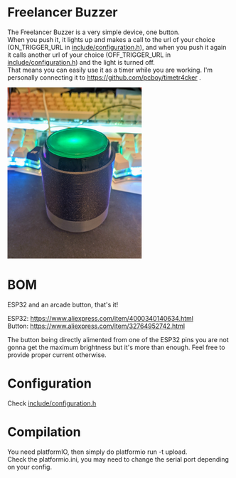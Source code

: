 # Freelancer Buzzer

The Freelancer Buzzer is a very simple device, one button.  
When you push it, it lights up and makes a call to the url of your choice (ON_TRIGGER_URL in [include/configuration.h](include/configuration.h)), and when you push it again it calls another url of your choice (OFF_TRIGGER_URL in [include/configuration.h](include/configuration.h)) and the light is turned off.  
That means you can easily use it as a timer while you are working. I'm personally connecting it to https://github.com/pcboy/timetr4cker .

<a href="assets/button.jpg"><img src="assets/button.jpg" width="60%"/></a>

# BOM

ESP32 and an arcade button, that's it!

ESP32: https://www.aliexpress.com/item/4000340140634.html  
Button: https://www.aliexpress.com/item/32764952742.html

The button being directly alimented from one of the ESP32 pins you are not gonna get the maximum brightness but it's more than enough. Feel free to provide proper current otherwise.

# Configuration

Check [include/configuration.h](include/configuration.h) 

# Compilation

You need platformIO, then simply do platformio run -t upload.  
Check the platformio.ini, you may need to change the serial port depending on your config.
